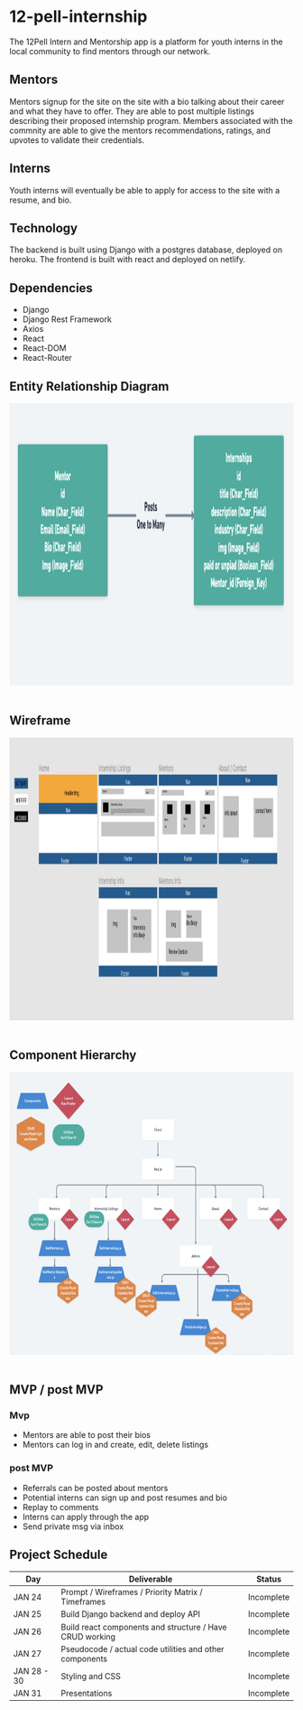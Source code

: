 # 12-pell-internship

The 12Pell Intern and Mentorship app is a platform for youth interns in the local community to find mentors through our network. 

## Mentors

Mentors signup for the site on the site with a bio talking about their career and what they have to offer. They are able to post multiple listings describing their proposed internship program. Members associated with the commnity are able to give the mentors recommendations, ratings, and upvotes to validate their credentials.

## Interns

Youth interns will eventually be able to apply for access to the site with a resume, and bio. 

## Technology

The backend is built using Django with a postgres database, deployed on heroku. The frontend is built with react and deployed on netlify.

## Dependencies

- Django
- Django Rest Framework
- Axios
- React
- React-DOM
- React-Router

## Entity Relationship Diagram
<img src="./Assets/erd3.png" style=" width:700px ; height:500px " alt="Entity Relationship Diagram" />
<br><br>

## Wireframe
<img src="./Assets/wireframe.png" style=" width:700px ; height:500px " alt="Component Heirarchy" />
<br><br>

## Component Hierarchy
<img src="./Assets/components.png" style=" width:700px ; height:500px " alt="Component Heirarchy" />
<br><br>

## MVP / post MVP

### Mvp
- Mentors are able to post their bios
- Mentors can log in and create, edit, delete listings

### post MVP
- Referrals can be posted about mentors
- Potential interns can sign up and post resumes and bio
- Replay to comments
- Interns can apply through the app
- Send private msg via inbox

## Project Schedule

|  Day | Deliverable | Status
|---|---| ---|
|JAN 24| Prompt / Wireframes / Priority Matrix / Timeframes | Incomplete
|JAN 25| Build Django backend and deploy API  | Incomplete
|JAN 26| Build react components and structure / Have CRUD working  | Incomplete
|JAN 27| Pseudocode / actual code utilities and other components| Incomplete
|JAN 28 - 30| Styling and CSS | Incomplete
|JAN 31| Presentations | Incomplete
